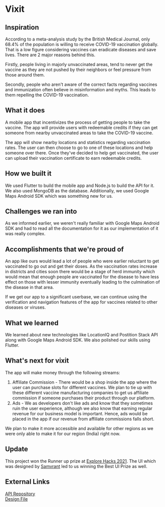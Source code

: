 # Vixit

## Inspiration
According to a meta-analysis study by the British Medical Journal, only 68.4% of the population is willing to receive COVID-19 vaccination globally. That is a low figure considering vaccines can eradicate diseases and save lives. There are 2 major reasons behind this.

Firstly, people living in majorly unvaccinated areas, tend to never get the vaccine as they are not pushed by their neighbors or feel pressure from those around them. 

Secondly, people who aren't aware of the correct facts regarding vaccines and immunization often believe in misinformation and myths. This leads to them repelling the COVID-19 vaccination.
## What it does
A mobile app that incentivizes the process of getting people to take the vaccine. The app will provide users with redeemable credits if they can get someone from nearby unvaccinated areas to take the COVID-19 vaccine. 

The app will show nearby locations and statistics regarding vaccination rates. The user can then choose to go to one of these locations and help someone over there. Once they've decided to help get vaccinated, the user can upload their vaccination certificate to earn redeemable credits.
## How we built it
We used Flutter to build the mobile app and Node.js to build the API for it. We also used MongoDB as the database. Additionally, we used Google Maps Android SDK which was something new for us.
## Challenges we ran into
As we informed earlier, we weren't really familiar with Google Maps Android SDK and had to read all the documentation for it as our implementation of it was really complex.
## Accomplishments that we're proud of
An app like ours would lead a lot of people who were earlier reluctant to get vaccinated to go out and get their doses. As the vaccination rates increase in districts and cities soon there would be a stage of herd immunity which would mean that enough people are vaccinated for the disease to have less effect on those with lesser immunity eventually leading to the culmination of the disease in that area. 

If we get our app to a significant userbase, we can continue using the verification and navigation features of the app for vaccines related to other diseases or viruses.
## What we learned
We learned about new technologies like LocationIQ and Postition Stack API along with Google Maps Android SDK. We also polished our skills using Flutter.
## What's next for vixit
The app will make money through the following streams: 

1. Affiliate Commission - There would be a shop inside the app where the user can purchase slots for different vaccines. We plan to tie up with these different vaccine manufacturing companies to get us affiliate commission if someone purchases their product through our platform.
2. Ads - We as developers don't like ads and know that they sometimes ruin the user experience, although we also know that earning regular revenue for our business model is important. Hence, ads would be placed in the app if our revenue from affiliate commissions falls short.

We plan to make it more accessible and available for other regions as we were only able to make it for our region (India) right now.

## Update
This project won the Runner up prize at [Explore Hacks 2021](https://explorehacks.devpost.com/). The UI which was designed by [Samvrant](https://www.behance.net/samvrant) led to us winning the Best UI Prize as well.

## External Links
[API Repository](https://github.com/cotnw/vixit-api)<br>
[Design File](https://www.figma.com/file/5nbVj1n141uWtUjEN4RoCG)

